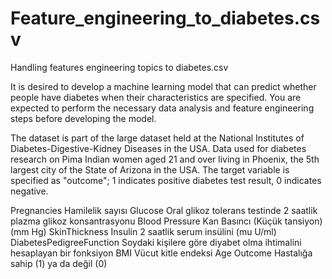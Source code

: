 # Feature_engineering_to_diabetes.csv
Handling features engineering topics to diabetes.csv

It is desired to develop a machine learning model that can predict whether people have diabetes when their characteristics are specified. You are expected to perform the necessary data analysis and feature engineering steps before developing the model.

The dataset is part of the large dataset held at the National Institutes of Diabetes-Digestive-Kidney Diseases in the USA.
Data used for diabetes research on Pima Indian women aged 21 and over living in Phoenix, the 5th largest city of the State of Arizona in the USA.
The target variable is specified as "outcome"; 1 indicates positive diabetes test result, 0 indicates negative.

Pregnancies Hamilelik sayısı
Glucose Oral glikoz tolerans testinde 2 saatlik plazma glikoz konsantrasyonu
Blood Pressure Kan Basıncı (Küçük tansiyon) (mm Hg)
SkinThickness
Insulin 2 saatlik serum insülini (mu U/ml)
DiabetesPedigreeFunction Soydaki kişilere göre diyabet olma ihtimalini hesaplayan bir fonksiyon
BMI Vücut kitle endeksi
Age
Outcome Hastalığa sahip (1) ya da değil (0)
